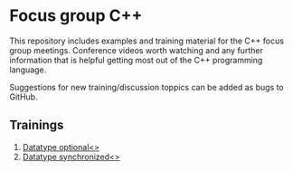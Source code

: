 Focus group C++
===============

This repository includes examples and training material for the C++ focus group meetings. Conference videos worth watching and any further information that is helpful getting most out of the C++ programming language.

Suggestions for new training/discussion toppics can be added as bugs to GitHub.

Trainings
---------
1. [Datatype optional<>](dt_optional/README.md)
2. [Datatype synchronized<>](dt_synchronized/README.md)

